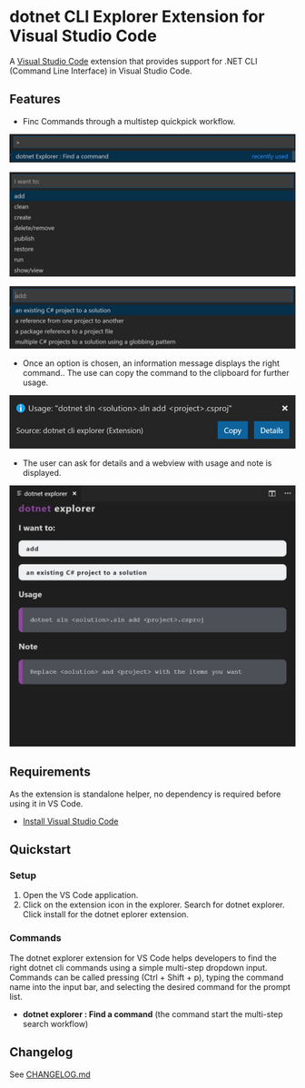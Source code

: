 # dotnet CLI Explorer Extension for Visual Studio Code

A [Visual Studio Code](https://code.visualstudio.com/) extension that provides support for .NET CLI (Command Line Interface) in Visual Studio Code.

## Features

* Finc Commands through a multistep quickpick workflow.

![dotnet CLI Commands in Visual Studio Code](./media/commands.png)

![dotnet CLI Options Step 1](./media/options_1.png)

![dotnet CLI Options Step 2](./media/options_2.png)

* Once an option is chosen, an information message displays the right command.. The use can copy the command to the clipboard for further usage.

![dotnet explorer information message](./media/message.png)

* The user can ask for details and a webview with usage and note  is displayed.

![dotnet explorer Webview](./media/webview.png)

## Requirements

As the extension is standalone helper, no dependency is required before using it in VS Code.

* [Install Visual Studio Code](https://code.visualstudio.com/)

## Quickstart

### Setup

1. Open the VS Code application.
2. Click on the extension icon in the explorer. Search for dotnet explorer. Click install for the dotnet eplorer extension.

### Commands

The dotnet explorer extension for VS Code helps developers to find the right dotnet cli commands using a simple multi-step dropdown input. Commands can be called pressing (Ctrl + Shift + p), typing the command name into the input bar, and selecting the desired command for the prompt list.

* **dotnet explorer : Find a command** (the command start the multi-step search workflow)

## Changelog

See [CHANGELOG.md](CHANGELOG.md)